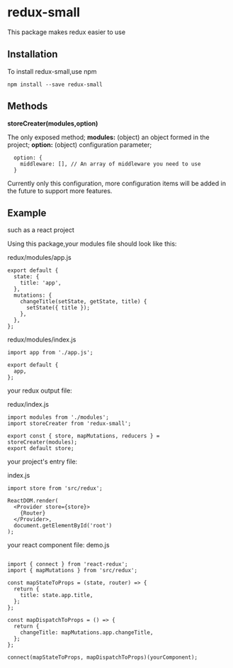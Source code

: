 redux-small
=========================

This package makes redux easier to use

## Installation

To install redux-small,use npm

```
npm install --save redux-small
```
## Methods

**storeCreater(modules,option)**

The only exposed method;
**modules:** (object) an object formed in the project;
**option:** (object) configuration parameter;
```
  option: {
    middleware: [], // An array of middleware you need to use
  }
```
Currently only this configuration, more configuration items will be added in the future to support more features.

## Example

such as a react project

Using this package,your modules file should look like this:

redux/modules/app.js
```
export default {
  state: {
    title: 'app',
  },
  mutations: {
    changeTitle(setState, getState, title) {
      setState({ title });
    },
  },
};
```

redux/modules/index.js
```
import app from './app.js';

export default {
  app,
};
```

your redux output file:

redux/index.js 
```
import modules from './modules';
import storeCreater from 'redux-small';

export const { store, mapMutations, reducers } = storeCreater(modules);
export default store;
```

your project's entry file:

index.js
```
import store from 'src/redux';

ReactDOM.render(
  <Provider store={store}>
    {Router}
  </Provider>,
  document.getElementById('root')
);
```

your react component file:
demo.js
```

import { connect } from 'react-redux';
import { mapMutations } from 'src/redux';

const mapStateToProps = (state, router) => {
  return {
    title: state.app.title,
  };
};

const mapDispatchToProps = () => {
  return {
    changeTitle: mapMutations.app.changeTitle,
  };
};

connect(mapStateToProps, mapDispatchToProps)(yourComponent);
```





